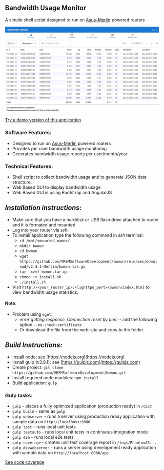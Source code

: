 ## Bandwidth Usage Monitor

A simple shell script designed to run on [Asus-Merlin](https://asuswrt.lostrealm.ca) powered routers

![Sample Usage by User Screenshot](https://github.com/VREMSoftwareDevelopment/bwmon/raw/master/screenshots/UsageByUserData.jpg "Sample Usage by User Screenshot")

[Try a demo version of this application](https://vremsoftwaredevelopment.github.io/bwmon/demo)

### Software Features:
- Designed to run on [Asus-Merlin](https://asuswrt.lostrealm.ca) powered routers
- Provides per user bandwidth usage monitoring
- Generates bandwidth usage reports per user/month/year

### Technical Features:
- Shell script to collect bandwidth usage and to generate JSON data structure.
- Web Based GUI to display bandwidth usage
- Web Based GUI is using Bootstrap and AngularJS

## *Installation instructions:*
- Make sure that you have a harddisk or USB flash drive attached to router and it is formated and mounted.
- Log into your router via *ssh*.
- To install application type the following command in *ssh* terminal:
	- `cd /mnt/<mounted_name>/`
	- `mkdir bwmon`
	- `cd bwmon`
	- `wget https://github.com/VREMSoftwareDevelopment/bwmon/releases/download/v2.4.1-Merlin/bwmon.tar.gz`
	- `tar -xzvf bwmon.tar.gz`
	- `chmod +x install.sh`
	- `./install.sh`
- Visit `http://<your_router_ip>:<lighttpd_port>/bwmon/index.html` to view bandwidth usage statistics.

#### Note:
- Problem using `wget`:
	- *error getting response: Connection reset by peer* - add the following option `--no-check-certificate`
	- Or download the file from the web-site and copy to the folder.

## *Build Instructions:*
- Install node: see [https://nodejs.org](https://nodejs.org)
- Install gulp (v3.9.1): see [https://gulpjs.com](https://gulpjs.com)
- Create project: `git clone https://github.com/VREMSoftwareDevelopment/bwmon.git`
- Install required node modules: `npm install`
- Build application: `gulp`

### Gulp tasks:
- `gulp` - places a fully optimized application (production ready) in `/dist`
- `gulp build`  - same as `gulp`
- `gulp webserver` - runs a server using production ready application with sample data on `http://localhost:8080`
- `gulp test` - runs local unit tests
- `gulp testauto` - runs local unit tests in continuous integration mode
- `gulp e2e` - runs local e2e tests
- `gulp coverage` - creates unit test coverage report in `/logs/PhantomJS...`
- `gulp devwebserver` - runs a server using development ready application with sample data on `http://localhost:8080/app`

[See code coverage](https://vremsoftwaredevelopment.github.io/bwmon/coverage)

